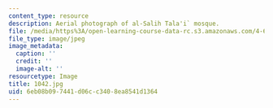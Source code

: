 ```yaml
---
content_type: resource
description: Aerial photograph of al-Salih Tala'i` mosque.
file: /media/https%3A/open-learning-course-data-rc.s3.amazonaws.com/4-615-the-architecture-of-cairo-spring-2002/6eb08b097441d06cc3408ea8541d1364_1042.jpg
file_type: image/jpeg
image_metadata:
  caption: ''
  credit: ''
  image-alt: ''
resourcetype: Image
title: 1042.jpg
uid: 6eb08b09-7441-d06c-c340-8ea8541d1364
---
```

